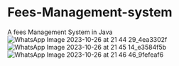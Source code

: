 # Fees-Management-system
A fees Management System in Java
![WhatsApp Image 2023-10-26 at 21 44 29_4ea3302f](https://github.com/ShIvAmKaUsHaL69/Fees-Management-system/assets/85203548/f495b309-3274-4ca2-b97d-864ff87f64b5)
![WhatsApp Image 2023-10-26 at 21 45 14_e3584f5b](https://github.com/ShIvAmKaUsHaL69/Fees-Management-system/assets/85203548/6eec6d0b-5215-421b-83c6-55496a4f1ed8)
![WhatsApp Image 2023-10-26 at 21 46 46_9fefeaf6](https://github.com/ShIvAmKaUsHaL69/Fees-Management-system/assets/85203548/8c8e02b5-8120-4556-b136-2c1309fda74e)
